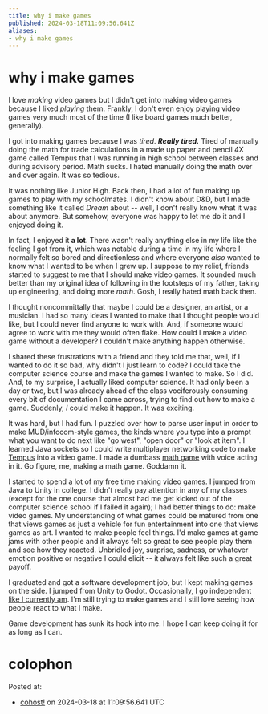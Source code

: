 ```yaml
---
title: why i make games
published: 2024-03-18T11:09:56.641Z
aliases:
- why i make games
---
```


# why i make games

I love _making_ video games but I didn't get into making video games because I liked _playing_ them. Frankly, I don't even enjoy playing video games very much most of the time (I like board games much better, generally).

I got into making games because I was _tired_. **_Really tired._** Tired of manually doing the math for trade calculations in a made up paper and pencil 4X game called Tempus that I was running in high school between classes and during advisory period. Math sucks. I hated manually doing the math over and over again. It was so tedious.

It was nothing like Junior High. Back then, I had a lot of fun making up games to play with my schoolmates. I didn't know about D&D, but I made something like it called _Dream_ about -- well, I don't really know what it was about anymore. But somehow, everyone was happy to let me do it and I enjoyed doing it.

In fact, I enjoyed it **a lot**. There wasn't really anything else in my life like the feeling I got from it, which was notable during a time in my life where I normally felt so bored and directionless and where everyone _also_ wanted to know what I wanted to be when I grew up. I suppose to my relief, friends started to suggest to me that I should make video games. It sounded much better than my original idea of following in the footsteps of my father, taking up engineering, and doing more _math_. Gosh, I really hated math back then.

I thought noncommittally that maybe I could be a designer, an artist, or a musician. I had so many ideas I wanted to make that I thought people would like, but I could never find anyone to work with. And, if someone would agree to work with me they would often flake. How could I make a video game without a developer? I couldn't make anything happen otherwise.

I shared these frustrations with a friend and they told me that, well, if I wanted to do it so bad, why didn't I just learn to code? I could take the computer science course and make the games I wanted to make. So I did. And, to my surprise, I actually liked computer science. It had only been a day or two, but I was already ahead of the class vociferously consuming every bit of documentation I came across, trying to find out how to make a game. Suddenly, _I_ could make it happen. It was exciting.

It was hard, but I had fun. I puzzled over how to parse user input in order to make MUD/infocom-style games, the kinds where you type into a prompt what you want to do next like "go west", "open door" or "look at item". I learned Java sockets so I could write multiplayer networking code to make [Tempus](https://exodrifter.itch.io/tempus) into a video game. I made a dumbass [math game](https://exodrifter.itch.io/math-god) with voice acting in it. Go figure, me, making a math game. Goddamn it.

I started to spend a lot of my free time making video games. I jumped from Java to Unity in college. I didn't really pay attention in any of my classes (except for the one course that almost had me get kicked out of the computer science school if I failed it again); I had better things to do: make video games. My understanding of what games could be matured from one that views games as just a vehicle for fun entertainment into one that views games as art. I wanted to make people feel things. I'd make games at game jams with other people and it always felt so great to see people play them and see how they reacted. Unbridled joy, surprise, sadness, or whatever emotion positive or negative I could elicit -- it always felt like such a great payoff.

I graduated and got a software development job, but I kept making games on the side. I jumped from Unity to Godot. Occasionally, I go independent [like I currently am](20231014.md). I'm still trying to make games and I still love seeing how people react to what I make.

Game development has sunk its hook into me. I hope I can keep doing it for as long as I can.

# colophon

Posted at:
- [cohost!](https://cohost.org/exodrifter/post/5145551-why-i-make-games) on 2024-03-18 at 11:09:56.641 UTC
